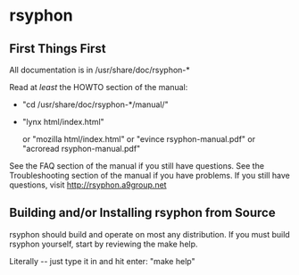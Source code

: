 rsyphon
======


First Things First
--------------------------------------------------------------------------------
All documentation is in /usr/share/doc/rsyphon-*

Read at _least_ the HOWTO section of the manual:

- "cd /usr/share/doc/rsyphon-*/manual/"

- "lynx html/index.html"

    or
      "mozilla html/index.html"
    or
      "evince rsyphon-manual.pdf"
    or
      "acroread rsyphon-manual.pdf"

See the FAQ section of the manual if you still have questions.
See the Troubleshooting section of the manual if you have problems.
If you still have questions, visit http://rsyphon.a9group.net


Building and/or Installing rsyphon from Source
--------------------------------------------------------------------------------
rsyphon should build and operate on most any distribution.  If you
must build rsyphon yourself, start by reviewing the make help.

Literally -- just type it in and hit enter:  "make help"

